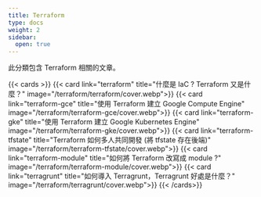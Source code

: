 ```yaml
---
title: Terraform
type: docs
weight: 2
sidebar:
  open: true
---
```


此分類包含 Terraform 相關的文章。

<!--more-->

{{< cards >}}
{{< card link="terraform" title="什麼是 IaC ? Terraform 又是什麼？" image="/terraform/terraform/cover.webp">}}
{{< card link="terraform-gce" title="使用 Terraform 建立 Google Compute Engine" image="/terraform/terraform-gce/cover.webp">}}
{{< card link="terraform-gke" title="使用 Terraform 建立 Google Kubernetes Engine" image="/terraform/terraform-gke/cover.webp">}}
{{< card link="terraform-tfstate" title="Terraform 如何多人共同開發 (將 tfstate 存在後端)" image="/terraform/terraform-tfstate/cover.webp">}}
{{< card link="terraform-module" title="如何將 Terraform 改寫成 module ?" image="/terraform/terraform-module/cover.webp">}}
{{< card link="terragrunt" title="如何導入 Terragrunt，Terragrunt 好處是什麼？" image="/terraform/terragrunt/cover.webp">}}
{{< /cards>}}
